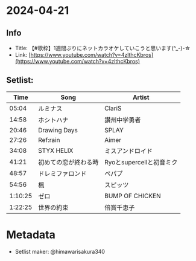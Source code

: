 # 2024-04-21

## Info
- Title: 【#歌枠】1週間ぶりにネットカラオケしていこうと思います(^_-)-☆
- Link: [https://www.youtube.com/watch?v=4zlthcKbros](https://www.youtube.com/watch?v=4zlthcKbros)

## Setlist:
| Time     | Song                                 | Artist                       |
|----------|--------------------------------------|------------------------------|
| 05:04    | ルミナス                              | ClariS                       |
| 14:58    | ホシトハナ                            | 讃州中学勇者                  |
| 20:46    | Drawing Days                         | SPLAY                        |
| 27:26    | Ref:rain                             | Aimer                        |
| 34:08    | STYX HELIX                           | ミスアンドロイド               |
| 41:21    | 初めての恋が終わる時                    | Ryoとsupercellと初音ミク       |
| 48:57    | ドレミファロンド                      | ペパプ                       |
| 54:56    | 楓                                   | スピッツ                      |
| 1:10:25  | ゼロ                                 | BUMP OF CHICKEN              |
| 1:22:25  | 世界の約束                            | 倍賞千恵子                    |

# Metadata
- Setlist maker: @himawarisakura340
